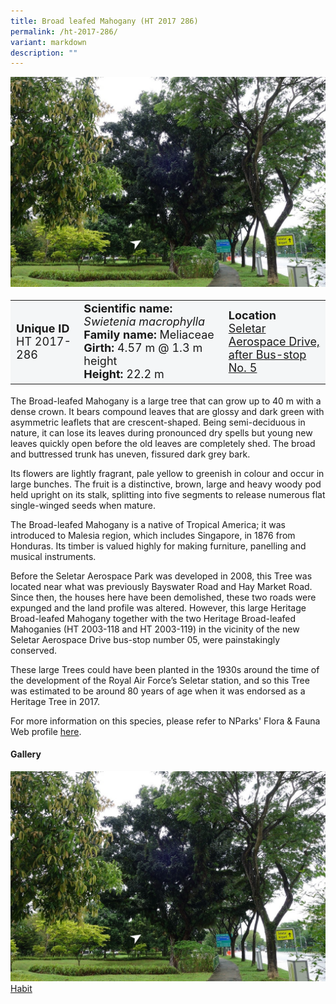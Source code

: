 ```yaml
---
title: Broad leafed Mahogany (HT 2017 286)
permalink: /ht-2017-286/
variant: markdown
description: ""
---
```

<div class="isomer-image-wrapper">
<img src="/images/Heritage_trees_photos/swimac_ht2017-286_habit.jpg">
</div><table style="minWidth: 100px; font-size: 18px; background: #F4F6F7">
<tbody><tr>
<td rowspan="1" colspan="1">
<strong>Unique ID</strong>
<br>HT 2017-286
</td>
<td rowspan="1" colspan="1">
	<strong>Scientific name:</strong> <em>Swietenia macrophylla</em>
<br><strong>Family name: </strong>Meliaceae
<br><strong>Girth: </strong>4.57 m @ 1.3 m height
<br><strong>Height: </strong>22.2 m
</td>
<td rowspan="1" colspan="1">
<strong>Location</strong><a href="https://www.onemap.gov.sg/?lat=1.3074399999985848&amp;lng=103.78159999999696">
 <br>Seletar Aerospace Drive,<br> after Bus-stop No. 5</a>
</td>
</tr>
</tbody>
</table>
<p>The Broad-leafed Mahogany is a large tree that can grow up to 40 m with a dense crown. It bears compound leaves that are glossy and dark green with asymmetric leaflets that are crescent-shaped. Being semi-deciduous in nature, it can lose its leaves during pronounced dry spells but young new leaves quickly open before the old leaves are completely shed. The broad and buttressed trunk has uneven, fissured dark grey bark.</p>

<p>Its flowers are lightly fragrant, pale yellow to greenish in colour and occur in large bunches. The fruit is a distinctive, brown, large and heavy woody pod held upright on its stalk, splitting into five segments to release numerous flat single-winged seeds when mature.</p>

<p>The Broad-leafed Mahogany is a native of Tropical America; it was introduced to Malesia region, which includes Singapore, in 1876 from Honduras. Its timber is valued highly for making furniture, panelling and musical instruments.</p>

<p>Before the Seletar Aerospace Park was developed in 2008, this Tree was located near what was previously Bayswater Road and Hay Market Road. Since then, the houses here have been demolished, these two roads were expunged and the land profile was altered. However, this large Heritage Broad-leafed Mahogany together with the two Heritage Broad-leafed Mahoganies (HT 2003-118 and HT 2003-119) in the vicinity of the new Seletar Aerospace Drive bus-stop number 05, were painstakingly conserved.</p>

<p>These large Trees could have been planted in the 1930s around the time of the development of the Royal Air Force’s Seletar station, and so this Tree was estimated to be around 80 years of age when it was endorsed as a Heritage Tree in 2017.</p> 

<p>For more information on this species, please refer to NParks' Flora &amp; Fauna Web profile <a href="https://www.nparks.gov.sg/florafaunaweb/flora/3/1/3150">here</a>.</p>

<h4><b>Gallery</b></h4>
<div class="isomer-card-grid">
<a href="/images/Heritage_trees_photos/swimac_ht2017-286_habit.jpg" class="isomer-card">
<div class="isomer-card-image">
<div class="isomer-image-wrapper"><img src="/images/Heritage_trees_photos/swimac_ht2017-286_habit.jpg"></div></div>
<div class="isomer-card-body"><div class="isomer-card-title">Habit</div></div></a><p></p></div>